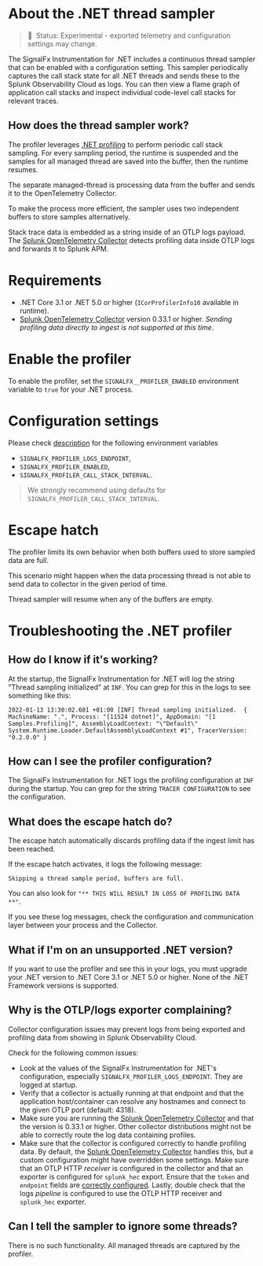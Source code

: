 
# About the .NET thread sampler

> :construction: &nbsp;Status: Experimental - exported telemetry and
> configuration settings may change.

The SignalFx Instrumentation for .NET includes a continuous thread sampler
that can be enabled with a configuration setting. This sampler periodically captures
the call stack state for all .NET threads and sends these
to the Splunk Observability Cloud as logs. You can then view a flame graph of application
call stacks and inspect individual code-level call stacks for relevant traces.

## How does the thread sampler work?

The profiler leverages [.NET profiling](https://docs.microsoft.com/en-us/dotnet/framework/unmanaged-api/profiling/)
to perform periodic call stack sampling. For every sampling period,
the runtime is suspended
and the samples for all managed thread are saved into the buffer,
then the runtime resumes.

The separate managed-thread is processing data from the buffer
and sends it to the OpenTelemetry Collector.

To make the process more efficient, the sampler uses two independent buffers
to store samples alternatively.

Stack trace data is embedded as a string inside of an OTLP logs payload. The
[Splunk OpenTelemetry Collector](https://github.com/signalfx/splunk-otel-collector)
detects profiling data inside OTLP logs and forwards it to
Splunk APM.

# Requirements

* .NET Core 3.1 or .NET 5.0 or higher (`ICorProfilerInfo10` available in runtime).
* [Splunk OpenTelemetry Collector](https://github.com/signalfx/splunk-otel-collector)
version 0.33.1 or higher.
_Sending profiling data directly to ingest is not supported at this time_.

# Enable the profiler

To enable the profiler, set the `SIGNALFX__PROFILER_ENABLED` environment variable
to `true` for your .NET process.

# Configuration settings

Please check [description](internal-config.md) for the following environment variables

* `SIGNALFX_PROFILER_LOGS_ENDPOINT`,
* `SIGNALFX_PROFILER_ENABLED`,
* `SIGNALFX_PROFILER_CALL_STACK_INTERVAL`.

> We strongly recommend using defaults for `SIGNALFX_PROFILER_CALL_STACK_INTERVAL`.

# Escape hatch

The profiler limits its own behavior when both buffers
used to store sampled data are full.

This scenario might happen when the data processing thread is not able
to send data to collector in the given period of time.

Thread sampler will resume when any of the buffers are empty.

# Troubleshooting the .NET profiler

## How do I know if it's working?

At the startup, the SignalFx Instrumentation for .NET will log the string
"Thread sampling initialized" at `INF`. You can grep for this in
the logs to see something like this:

```text
2022-01-13 13:30:02.601 +01:00 [INF] Thread sampling initialized.  { MachineName: ".", Process: "[11524 dotnet]", AppDomain: "[1 Samples.Profiling]", AssemblyLoadContext: "\"Default\" System.Runtime.Loader.DefaultAssemblyLoadContext #1", TracerVersion: "0.2.0.0" }
```

## How can I see the profiler configuration?

The SignalFx Instrumentation for .NET logs the profiling configuration
at `INF` during the startup. You can grep for the string `TRACER CONFIGURATION`
to see the configuration.

## What does the escape hatch do?

The escape hatch automatically discards profiling data
if the ingest limit has been reached.

If the escape hatch activates, it logs the following message:

`Skipping a thread sample period, buffers are full.`

You can also look for `"** THIS WILL RESULT IN LOSS OF PROFILING DATA **"`.

If you see these log messages, check the configuration and communication layer
between your process and the Collector.

## What if I'm on an unsupported .NET version?

If you want to use the profiler and see this in your logs, you must upgrade
your .NET version to .NET Core 3.1 or .NET 5.0 or higher.
None of the .NET Framework versions is supported.

## Why is the OTLP/logs exporter complaining?

Collector configuration issues may prevent logs from being exported and profiling
data from showing in Splunk Observability Cloud.

Check for the following common issues:

* Look at the values of the SignalFx Instrumentation for .NET's configuration,
especially `SIGNALFX_PROFILER_LOGS_ENDPOINT`. They are logged at startup.
* Verify that a collector is actually running at that endpoint and that the
application host/container can resolve any hostnames
and connect to the given OTLP port (default: 4318).
* Make sure you are running the [Splunk OpenTelemetry Collector](https://github.com/signalfx/splunk-otel-collector)
and that the version is 0.33.1 or higher.
Other collector distributions might not be able to correctly route
the log data containing profiles.
* Make sure that the collector is configured correctly to handle profiling data.
By default, the [Splunk OpenTelemetry Collector](https://github.com/signalfx/splunk-otel-collector)
handles this, but a custom configuration might have overridden some settings.
Make sure that an OTLP HTTP _receiver_ is configured in the collector
and that an exporter is configured for `splunk_hec` export.
Ensure that the `token` and `endpoint` fields are [correctly configured](https://github.com/open-telemetry/opentelemetry-collector-contrib/tree/main/receiver/splunkhecreceiver#configuration).
Lastly, double check that the logs _pipeline_ is configured to use
the OTLP HTTP receiver and `splunk_hec` exporter.

## Can I tell the sampler to ignore some threads?

There is no such functionality. All managed threads are captured by the profiler.
